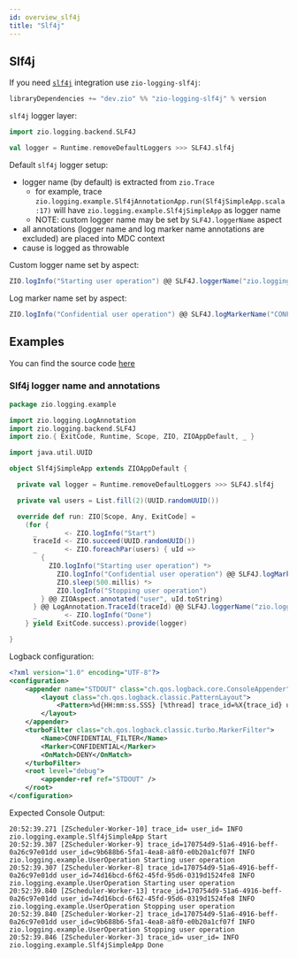 ```yaml
---
id: overview_slf4j
title: "Slf4j"
---
```


## Slf4j

If you need [`slf4j`](https://www.slf4j.org/) integration use `zio-logging-slf4j`:

```scala
libraryDependencies += "dev.zio" %% "zio-logging-slf4j" % version
```

`slf4j` logger layer:

```scala
import zio.logging.backend.SLF4J

val logger = Runtime.removeDefaultLoggers >>> SLF4J.slf4j
```

Default `slf4j` logger setup:
* logger name (by default)  is extracted from `zio.Trace`
    * for example, trace `zio.logging.example.Slf4jAnnotationApp.run(Slf4jSimpleApp.scala:17)` will have `zio.logging.example.Slf4jSimpleApp` as logger name
    * NOTE: custom logger name may be set by `SLF4J.loggerName` aspect
* all annotations (logger name and log marker name annotations are excluded) are placed into MDC context
* cause is logged as throwable

Custom logger name set by aspect:

```scala
ZIO.logInfo("Starting user operation") @@ SLF4J.loggerName("zio.logging.example.UserOperation")
```

Log marker name set by aspect:

```scala
ZIO.logInfo("Confidential user operation") @@ SLF4J.logMarkerName("CONFIDENTIAL")
```


## Examples

You can find the source code [here](https://github.com/zio/zio-logging/tree/master/examples/src/main/scala/zio/logging/example)


### Slf4j logger name and annotations

```scala
package zio.logging.example

import zio.logging.LogAnnotation
import zio.logging.backend.SLF4J
import zio.{ ExitCode, Runtime, Scope, ZIO, ZIOAppDefault, _ }

import java.util.UUID

object Slf4jSimpleApp extends ZIOAppDefault {

  private val logger = Runtime.removeDefaultLoggers >>> SLF4J.slf4j

  private val users = List.fill(2)(UUID.randomUUID())

  override def run: ZIO[Scope, Any, ExitCode] =
    (for {
      _       <- ZIO.logInfo("Start")
      traceId <- ZIO.succeed(UUID.randomUUID())
      _       <- ZIO.foreachPar(users) { uId =>
        {
          ZIO.logInfo("Starting user operation") *>
            ZIO.logInfo("Confidential user operation") @@ SLF4J.logMarkerName("CONFIDENTIAL") *>
            ZIO.sleep(500.millis) *>
            ZIO.logInfo("Stopping user operation")
        } @@ ZIOAspect.annotated("user", uId.toString)
      } @@ LogAnnotation.TraceId(traceId) @@ SLF4J.loggerName("zio.logging.example.UserOperation")
      _       <- ZIO.logInfo("Done")
    } yield ExitCode.success).provide(logger)

}

```

Logback configuration:

```xml
<?xml version="1.0" encoding="UTF-8"?>
<configuration>
    <appender name="STDOUT" class="ch.qos.logback.core.ConsoleAppender">
        <layout class="ch.qos.logback.classic.PatternLayout">
            <Pattern>%d{HH:mm:ss.SSS} [%thread] trace_id=%X{trace_id} user_id=%X{user} %-5level %logger{36} %msg%n</Pattern>
        </layout>
    </appender>
    <turboFilter class="ch.qos.logback.classic.turbo.MarkerFilter">
        <Name>CONFIDENTIAL_FILTER</Name>
        <Marker>CONFIDENTIAL</Marker>
        <OnMatch>DENY</OnMatch>
    </turboFilter>
    <root level="debug">
        <appender-ref ref="STDOUT" />
    </root>
</configuration>
```

Expected Console Output:
```
20:52:39.271 [ZScheduler-Worker-10] trace_id= user_id= INFO  zio.logging.example.Slf4jSimpleApp Start
20:52:39.307 [ZScheduler-Worker-9] trace_id=170754d9-51a6-4916-beff-0a26c97e01dd user_id=c9b688b6-5fa1-4ea8-a8f0-e0b20a1cf07f INFO  zio.logging.example.UserOperation Starting user operation
20:52:39.307 [ZScheduler-Worker-8] trace_id=170754d9-51a6-4916-beff-0a26c97e01dd user_id=74d16bcd-6f62-45fd-95d6-0319d1524fe8 INFO  zio.logging.example.UserOperation Starting user operation
20:52:39.840 [ZScheduler-Worker-13] trace_id=170754d9-51a6-4916-beff-0a26c97e01dd user_id=74d16bcd-6f62-45fd-95d6-0319d1524fe8 INFO  zio.logging.example.UserOperation Stopping user operation
20:52:39.840 [ZScheduler-Worker-2] trace_id=170754d9-51a6-4916-beff-0a26c97e01dd user_id=c9b688b6-5fa1-4ea8-a8f0-e0b20a1cf07f INFO  zio.logging.example.UserOperation Stopping user operation
20:52:39.846 [ZScheduler-Worker-3] trace_id= user_id= INFO  zio.logging.example.Slf4jSimpleApp Done
```
